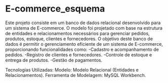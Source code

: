 # E-commerce_esquema
Este projeto consiste em um banco de dados relacional desenvolvido para um sistema de E-commerce. O modelo foi projetado com base na estrutura de entidades e relacionamentos necessários para gerenciar pedidos, produtos, estoque, clientes e fornecedores.
O objetivo deste banco de dados é permitir o gerenciamento eficiente de um sistema de E-commerce, proporcionando funcionalidades como:
-Cadastro e acompanhamento de pedidos.
-Registro de clientes e fornecedores.
-Controle de estoque e entrega de produtos.
-Gestão de pagamentos.

Tecnologias Utilizadas:
  Modelo: Modelo Relacional (Entidades e Relacionamentos).
  Ferramenta de Modelagem: MySQL Workbench.
